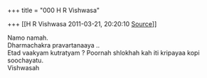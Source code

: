 +++
title = "000 H R Vishwasa"

+++
[[H R Vishwasa	2011-03-21, 20:20:10 [Source](https://groups.google.com/g/bvparishat/c/hQvwBxWgZjM)]]



Namo namah.  
Dharmachakra pravartanaaya ..  
Etad vaakyam kutratyam ? Poornah shlokhah kah iti kripayaa kopi soochayatu.  
Vishwasah  

